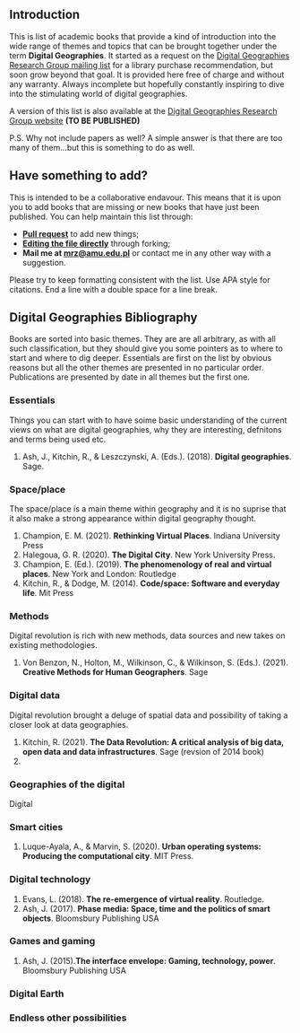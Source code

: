 ## Introduction

This is list of academic books that provide a kind of introduction into the wide range of themes and topics that can be brought together under the term **Digital Geographies**. It started as a request on the [Digital Geographies Research Group mailing list](https://www.jiscmail.ac.uk/cgi-bin/webadmin?A0=DIGITALGEOGRGS) for a library purchase recommendation, but soon grow beyond that goal. It is provided here free of charge and without any warranty. Always incomplete but hopefully constantly inspiring to dive into the stimulating world of digital geographies.  

A version of this list is also available at the [Digital Geographies Research Group website](https://digitalgeographiesrg.org/) **(TO BE PUBLISHED)**

P.S. Why not include papers as well? A simple answer is that there are too many of them...but this is something to do as well. 

## Have something to add?

This is intended to be a collaborative endavour. This means that it is upon you to add books that are missing or new books that have just been published. 
You can help maintain this list through:
- [**Pull request**](https://github.com/mrzeszewski/DigitalGeographiesBooks/pulls) to add new things;
- [**Editing the file directly**](https://github.com/mrzeszewski/DigitalGeographiesBooks/edit/main/README.md) through forking;
- **Mail me at mrz@amu.edu.pl** or contact me in any other way with a suggestion.

Please try to keep formatting consistent with the list. Use APA style for citations. 
End a line with a double space for a line break.


## Digital Geographies Bibliography

Books are sorted into basic themes. They are are all arbitrary, as with all such classification, but they should give you some pointers as to where to start and where to dig deeper. Essentials are first on the list by obvious reasons but all the other themes are presented in no particular order. Publications are presented by date in all themes but the first one. 

### Essentials
Things you can start with to have soime basic understanding of the current views on what are digital geographies, why they are interesting, defnitons and terms being used etc. 

1. Ash, J., Kitchin, R., & Leszczynski, A. (Eds.). (2018). **Digital geographies**. Sage.

### Space/place
The space/place is a main theme within geography and it is no suprise that it also make a strong appearance within digital geography thought.

1. Champion, E. M. (2021). **Rethinking Virtual Places**. Indiana University Press
2. Halegoua, G. R. (2020). **The Digital City**. New York University Press. 
3. Champion, E. (Ed.). (2019). **The phenomenology of real and virtual places**. New York and London: Routledge
4. Kitchin, R., & Dodge, M. (2014). **Code/space: Software and everyday life**. Mit Press

### Methods
Digital revolution is rich with new methods, data sources and new takes on existing methodologies.

1. Von Benzon, N., Holton, M., Wilkinson, C., & Wilkinson, S. (Eds.). (2021). **Creative Methods for Human Geographers**. Sage

### Digital data
Digital revolution brought a deluge of spatial data and possibility of taking a closer look at data geographies. 

1. Kitchin, R. (2021). **The Data Revolution: A critical analysis of big data, open data and data infrastructures**. Sage (revsion of 2014 book)
2. 

### Geographies of the digital
Digital 

### Smart cities
1. Luque-Ayala, A., & Marvin, S. (2020). **Urban operating systems: Producing the computational city**. MIT Press.

### Digital technology

1. Evans, L. (2018). **The re-emergence of virtual reality**. Routledge.
2. Ash, J. (2017). **Phase media: Space, time and the politics of smart objects**. Bloomsbury Publishing USA

### Games and gaming

1. Ash, J. (2015).**The interface envelope: Gaming, technology, power**. Bloomsbury Publishing USA

### Digital Earth

### Endless other possibilities

